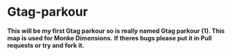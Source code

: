 # Gtag-parkour
**This will be my first Gtag parkour so is really named Gtag parkour (1). This map is used for Monke Dimensions.**
**If theres bugs please put it in Pull requests or try and fork it.**
